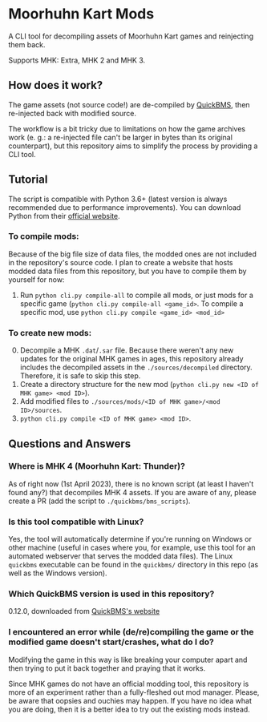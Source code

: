 # Moorhuhn Kart Mods

A CLI tool for decompiling assets of Moorhuhn Kart games and reinjecting them back.

Supports MHK: Extra, MHK 2 and MHK 3.

## How does it work?

The game assets (not source code!) are de-compiled by [QuickBMS](http://aluigi.altervista.org/quickbms.htm), then re-injected back
with modified source.

The workflow is a bit tricky due to limitations on how the game archives work (e. g.: a re-injected file can't be larger in bytes than its original counterpart), but this repository aims to simplify the process by providing a CLI tool.

## Tutorial

The script is compatible with Python 3.6+ (latest version is always recommended due to performance improvements). You can download Python from their [official website](https://www.python.org/).

### To compile mods:

Because of the big file size of data files, the modded ones are not included in the repository's source code. I plan to create a website that hosts modded data files from this repository, but you have to compile them by yourself for now:

1. Run `python cli.py compile-all` to compile all mods, or just mods for a specific game (`python cli.py compile-all <game_id>`. To compile a specific mod, use `python cli.py compile <game_id> <mod_id>`

### To create new mods:

0. Decompile a MHK `.dat`/`.sar` file. Because there weren't any new updates for the original MHK games in ages, this repository already includes the decompiled assets in the `./sources/decompiled` directory. Therefore, it is safe to skip this step.
1. Create a directory structure for the new mod (`python cli.py new <ID of MHK game> <mod ID>`).
2. Add modified files to `./sources/mods/<ID of MHK game>/<mod ID>/sources`.
3. `python cli.py compile <ID of MHK game> <mod ID>`.

## Questions and Answers

### Where is MHK 4 (Moorhuhn Kart: Thunder)?

As of right now (1st April 2023), there is no known script (at least I haven't found any?) that decompiles MHK 4 assets.
If you are aware of any, please create a PR (add the script to `./quickbms/bms_scripts`).

### Is this tool compatible with Linux?

Yes, the tool will automatically determine if you're running on Windows or other machine (useful in cases where you, for example, use this tool for an automated webserver that serves the modded data files). The Linux `quickbms` executable can be found in the `quickbms/` directory in this repo (as well as the Windows version).

### Which QuickBMS version is used in this repository?

0.12.0, downloaded from [QuickBMS's website](http://aluigi.altervista.org/quickbms.htm)

### I encountered an error while (de/re)compiling the game or the modified game doesn't start/crashes, what do I do?

Modifying the game in this way is like breaking your computer apart and then trying to put it back together and praying that it works.

Since MHK games do not have an official modding tool, this repository is more of an experiment rather than a fully-fleshed out mod manager.
Please, be aware that oopsies and ouchies may happen. If you have no idea what you are doing, then it is a better idea to try out the existing mods instead.

